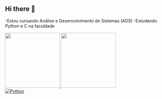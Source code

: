## Hi there 👋
-Estou cursando Análise e Desenvolvimento de Sistemas (ADS)
-Estudando Python e C na faculdade

<div>
  <a href="https://github.com/kotynn">
  <img height="180em" src="https://github-readme-stats.vercel.app/api?username=kotynn&show_icons=true&theme=tokyonight&include_all_commits=true&count_private=true"/>
  <img height="180em" src="https://github-readme-stats.vercel.app/api/top-langs/?username=kotynn&layout=compact&langs_count=8&theme=tokyonight"/>
</div>
<div>
  <img src="https://img.shields.io/badge/Python-3776AB?style=for-the-badge&logo=python&logoColor=white" alt="Python">
</div>
